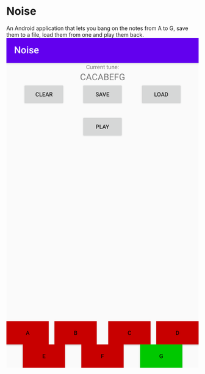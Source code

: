 # Noise
An Android application that lets you bang on the notes from A to G, save them to a file, load them from one and play them back.
![screenshot](screenshot.png)